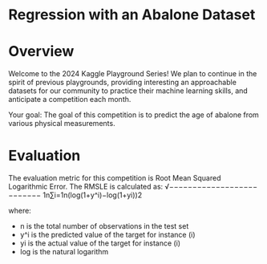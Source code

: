 # Regression with an Abalone Dataset

# Overview
Welcome to the 2024 Kaggle Playground Series! We plan to continue in the spirit of previous playgrounds, providing interesting an approachable datasets for our community to practice their machine learning skills, and anticipate a competition each month.

Your goal:
The goal of this competition is to predict the age of abalone from various physical measurements.

# Evaluation
The evaluation metric for this competition is Root Mean Squared Logarithmic Error. The RMSLE is calculated as:
√−−−−−−−−−−−−−−−−−−−−−−−−−−
1n∑i=1n(log(1+y^i)−log(1+yi))2

where:
- n is the total number of observations in the test set
- y^i is the predicted value of the target for instance (i)
- yi is the actual value of the target for instance (i)
- log is the natural logarithm
